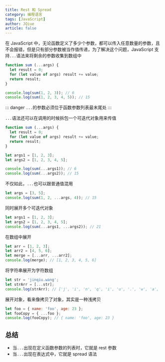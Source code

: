 ```yaml
---
title: Rest 和 Spread
category: 编程语言
tags: [JavaScript]
author: JQiue
article: false
---
```


在 JavaScript 中，无论函数定义了多少个参数，都可以传入任意数量的参数，且不会报错，但是只有部分参数被当作值传递，为了解决这个问题，JavaScript 支持`...`语法来将剩余的参数收集到数组中

```js
function sum (...args) {
  let result = 0;
  for (let value of args) result += value;
  return result;
}

console.log(sum(1, 2, 3)); // 6
console.log(sum(1, 2, 3, 4, 5)); // 15
```

::: danger
`...`的参数必须位于函数参数列表最末尾处
:::

`...`语法还可以在调用的时候拆包一个可迭代对象用来传值

```js
function sum (...args) {
  let result = 0;
  for (let value of args) result += value;
  return result;
}

let args1 = [1, 2, 3];
let args2 = [1, 2, 3, 4, 5];

console.log(sum(...args1)); // 6
console.log(sum(...args2)); // 15
```

不仅如此，`...`也可以跟普通值混用

```js
let args = [3, 5];
console.log(sum(1, 2, ...args, 4)); // 15
```

同时展开多个可迭代对象

```js
let args1 = [1, 2, 3];
let args2 = [1, 2, 3, 4, 5];
console.log(sum(...args1, ...args2)); // 21
```

在数组中展开

```js
let arr = [1, 2, 3];
let arr2 = [4, 5, 6];
let merge = [...arr, ...arr2];
console.log(merge); // [1, 2, 3, 4, 5, 6]
```

将字符串展开为字符数组

```js
let str = 'jinqiu.wang';
let strArr = [...str];
console.log(strArr); // ['j', 'i', 'n', 'q', 'i', 'u', '.', 'w', 'a', 'n', 'g']
```

展开对象，看来像拷贝了对象，其实是一种浅拷贝

```js
let foo = { name: 'foo', age: 23 };
let fooCopy = { ...foo };
console.log(fooCopy); // { name: 'foo', age: 23 }
```

## 总结

+ 当`...`出现在定义函数参数的列表时，它就是 rest 参数
+ 当`...`出现在表达式中，它就是 spread 语法
